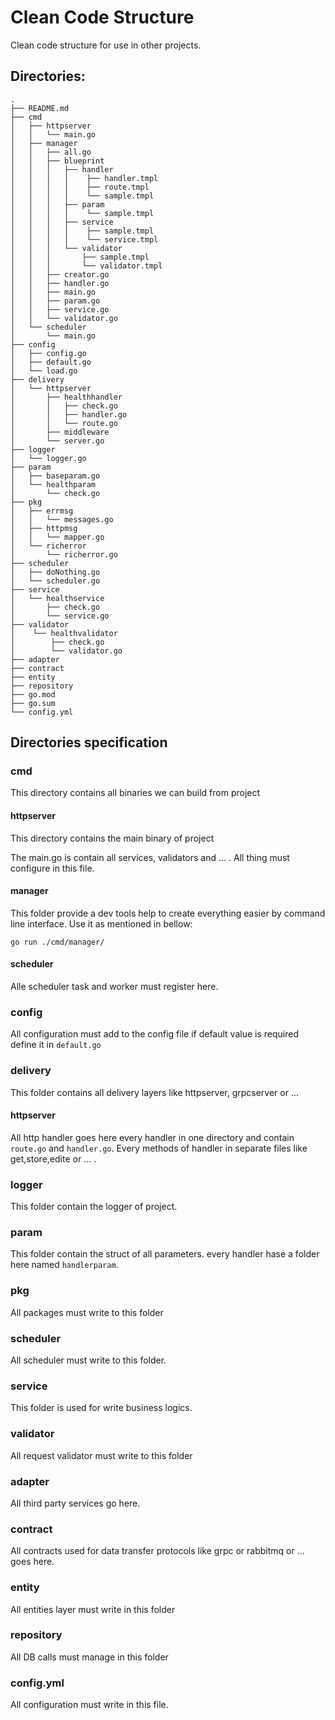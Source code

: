 # Clean Code Structure

Clean code structure for use in other projects.

## Directories:

```
.
├── README.md
├── cmd
│   ├── httpserver
│   │   └── main.go
│   ├── manager
│   │   ├── all.go
│   │   ├── blueprint
│   │   │   ├── handler
│   │   │   │    ├── handler.tmpl
│   │   │   │    ├── route.tmpl
│   │   │   │    └── sample.tmpl
│   │   │   ├── param
│   │   │   │    └── sample.tmpl
│   │   │   ├── service
│   │   │   │    ├── sample.tmpl
│   │   │   │    └── service.tmpl
│   │   │   └── validator
│   │   │       ├── sample.tmpl
│   │   │       └── validator.tmpl
│   │   ├── creator.go
│   │   ├── handler.go
│   │   ├── main.go
│   │   ├── param.go
│   │   ├── service.go
│   │   └── validator.go
│   └── scheduler
│       └── main.go
├── config
│   ├── config.go
│   ├── default.go
│   └── load.go
├── delivery
│   └── httpserver
│       ├── healthhandler
│       │   ├── check.go
│       │   ├── handler.go
│       │   └── route.go
│       ├── middleware
│       └── server.go
├── logger
│   └── logger.go
├── param
│   ├── baseparam.go
│   └── healthparam
│       └── check.go
├── pkg
│   ├── errmsg
│   │   └── messages.go
│   ├── httpmsg
│   │   └── mapper.go
│   └── richerror
│       └── richerror.go
├── scheduler
│   ├── doNothing.go
│   └── scheduler.go
├── service
│   └── healthservice
│       ├── check.go
│       └── service.go
├── validator
│    └── healthvalidator
│        ├── check.go
│        └── validator.go
├── adapter
├── contract
├── entity
├── repository
├── go.mod
├── go.sum
└── config.yml
```
## Directories specification

### cmd
This directory contains all binaries we can build from project

#### httpserver
This directory contains the main binary of project

The main.go is contain all services, validators and ... . All thing must configure in this file.

#### manager
This folder provide a dev tools help to create everything easier by command line interface. Use it as mentioned in bellow:

```shell
go run ./cmd/manager/
```

#### scheduler
Alle scheduler task and worker must register here.

### config
All configuration must add to the config file if default value is required define it in `default.go`

### delivery
This folder contains all delivery layers like httpserver, grpcserver or ...

#### httpserver
All http handler goes here every handler in one directory and contain `route.go` and `handler.go`. Every methods of 
handler in separate files like get,store,edite or ... .

### logger
This folder contain the logger of project.

### param
This folder contain the struct of all parameters. every handler hase a folder here named `handlerparam`.

### pkg
All packages must write to this folder

### scheduler
All scheduler must write to this folder.

### service
This folder is used for write business logics.

### validator
All request validator must write to this folder

### adapter
All third party services go here.

### contract
All contracts used for data transfer protocols like grpc or rabbitmq or ... goes here.

### entity
All entities layer must write in this folder

### repository
All DB calls must manage in this folder

### config.yml
All configuration must write in this file.



